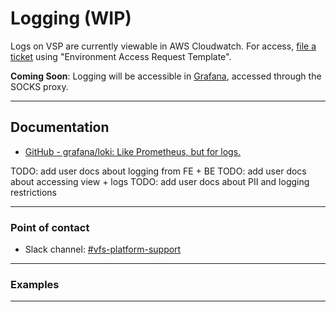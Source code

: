 # Logging (WIP)

Logs on VSP are currently viewable in AWS Cloudwatch. For access, [file a ticket](https://github.com/department-of-veterans-affairs/va.gov-team/issues/new/choose) using "Environment Access Request Template".

**Coming Soon**: Logging will be accessible in [Grafana](http://grafana.vfs.va.gov/), accessed through the SOCKS proxy. 

------

## Documentation

* [GitHub - grafana/loki: Like Prometheus, but for logs.](https://github.com/grafana/loki)

TODO: add user docs about logging from FE + BE
TODO: add user docs about accessing view + logs
TODO: add user docs about PII and logging restrictions

------

### Point of contact

* Slack channel: [#vfs-platform-support](https://dsva.slack.com/channels/vfs-platform-support)

------

### Examples

------
